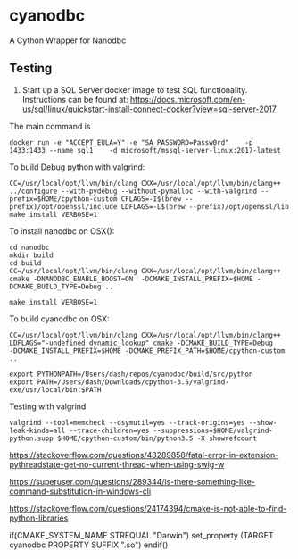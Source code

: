 # cyanodbc
A Cython Wrapper for Nanodbc

## Testing
1. Start up a SQL Server docker image to test SQL functionality.
Instructions can be found at: https://docs.microsoft.com/en-us/sql/linux/quickstart-install-connect-docker?view=sql-server-2017

The main command is 
```
docker run -e "ACCEPT_EULA=Y" -e "SA_PASSWORD=Passw0rd"    -p 1433:1433 --name sql1    -d microsoft/mssql-server-linux:2017-latest
```
To build Debug python with valgrind:
```
CC=/usr/local/opt/llvm/bin/clang CXX=/usr/local/opt/llvm/bin/clang++ ../configure --with-pydebug --without-pymalloc --with-valgrind --prefix=$HOME/cpython-custom CFLAGS=-I$(brew --prefix)/opt/openssl/include LDFLAGS=-L$(brew --prefix)/opt/openssl/lib
make install VERBOSE=1
```

To install nanodbc on OSX():
```
cd nanodbc
mkdir build
cd build
CC=/usr/local/opt/llvm/bin/clang CXX=/usr/local/opt/llvm/bin/clang++ cmake -DNANODBC_ENABLE_BOOST=ON  -DCMAKE_INSTALL_PREFIX=$HOME -DCMAKE_BUILD_TYPE=Debug ..

make install VERBOSE=1
```

To build cyanodbc on OSX:
```
CC=/usr/local/opt/llvm/bin/clang CXX=/usr/local/opt/llvm/bin/clang++  LDFLAGS="-undefined dynamic_lookup" cmake -DCMAKE_BUILD_TYPE=Debug    -DCMAKE_INSTALL_PREFIX=$HOME -DCMAKE_PREFIX_PATH=$HOME/cpython-custom ..

export PYTHONPATH=/Users/dash/repos/cyanodbc/build/src/python
export PATH=/Users/dash/Downloads/cpython-3.5/valgrind-exe/usr/local/bin:$PATH

```


Testing with valgrind
```
valgrind --tool=memcheck --dsymutil=yes --track-origins=yes --show-leak-kinds=all --trace-children=yes --suppressions=$HOME/valgrind-python.supp $HOME/cpython-custom/bin/python3.5 -X showrefcount
```


https://stackoverflow.com/questions/48289858/fatal-error-in-extension-pythreadstate-get-no-current-thread-when-using-swig-w


https://superuser.com/questions/289344/is-there-something-like-command-substitution-in-windows-cli

https://stackoverflow.com/questions/24174394/cmake-is-not-able-to-find-python-libraries

if(CMAKE_SYSTEM_NAME STREQUAL "Darwin")
    set_property (TARGET cyanodbc PROPERTY SUFFIX ".so")
endif()
